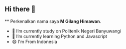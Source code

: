## Hi there 👋
**
Perkenalkan nama saya **M Gilang Himawan**.<br>

- 🔭 I’m currently study on Politenik Negeri Banyuwangi
- 🌱 I’m currently learning Python and Javascript
- 😄 I'm From Indonesia
